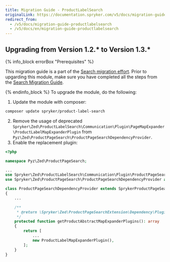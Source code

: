 ```yaml
---
title: Migration Guide - ProductLabelSearch
originalLink: https://documentation.spryker.com/v5/docs/migration-guide-productlabelsearch
redirect_from:
  - /v5/docs/migration-guide-productlabelsearch
  - /v5/docs/en/migration-guide-productlabelsearch
---
```


## Upgrading from Version 1.2.* to Version 1.3.*

{% info_block errorBox "Prerequisites" %}

This migration guide is a part of the [Search migration effort](https://documentation.spryker.com/docs/en/search-migration-concept). Prior to upgarding this module, make sure you have completed all the steps from the [Search Migration Guide](https://documentation.spryker.com/docs/en/mg-search#upgrading-from-version-8-9---to-version-8-10--). 

{% endinfo_block %}
To upgrade the module, do the following:
1. Update the module with composer:
```Bash
composer update spryker/product-label-search
```
2. Remove the usage of deprecated `Spryker\Zed\ProductLabelSearch\Communication\Plugin\PageMapExpander\ProductLabelMapExpanderPlugin` from `Pyz\Zed\ProductPageSearch\ProductPageSearchDependencyProvider`.
3. Enable the replacement plugin:
```PHP
<?php

namespace Pyz\Zed\ProductPageSearch;

...
use Spryker\Zed\ProductLabelSearch\Communication\Plugin\ProductPageSearch\Elasticsearch\ProductLabelMapExpanderPlugin;
use Spryker\Zed\ProductPageSearch\ProductPageSearchDependencyProvider as SprykerProductPageSearchDependencyProvider;

class ProductPageSearchDependencyProvider extends SprykerProductPageSearchDependencyProvider
{
    ...

    /**
     * @return \Spryker\Zed\ProductPageSearchExtension\Dependency\Plugin\ProductAbstractMapExpanderPluginInterface[]
     */
    protected function getProductAbstractMapExpanderPlugins(): array
    {
        return [
            ...
            new ProductLabelMapExpanderPlugin(),
        ];
    }
}
```
